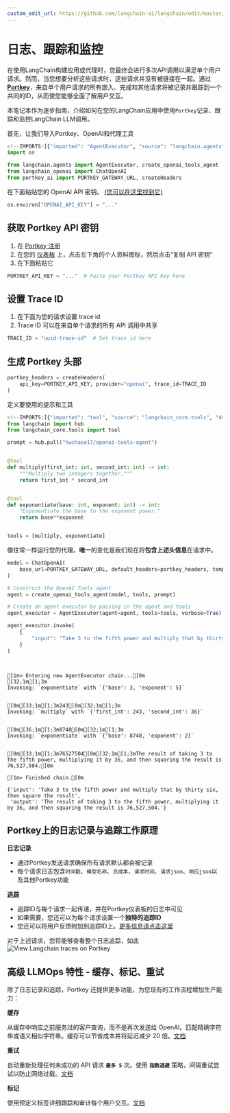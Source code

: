 ```yaml
---
custom_edit_url: https://github.com/langchain-ai/langchain/edit/master/docs/docs/integrations/providers/portkey/logging_tracing_portkey.ipynb
---
```

# 日志、跟踪和监控

在使用LangChain构建应用或代理时，您最终会进行多次API调用以满足单个用户请求。然而，当您想要分析这些请求时，这些请求并没有被链接在一起。通过[**Portkey**](/docs/integrations/providers/portkey/)，来自单个用户请求的所有嵌入、完成和其他请求将被记录并跟踪到一个共同的ID，从而使您能够全面了解用户交互。

本笔记本作为逐步指南，介绍如何在您的LangChain应用中使用`Portkey`记录、跟踪和监控LangChain LLM调用。

首先，让我们导入Portkey、OpenAI和代理工具


```python
<!--IMPORTS:[{"imported": "AgentExecutor", "source": "langchain.agents", "docs": "https://python.langchain.com/api_reference/langchain/agents/langchain.agents.agent.AgentExecutor.html", "title": "Log, Trace, and Monitor"}, {"imported": "create_openai_tools_agent", "source": "langchain.agents", "docs": "https://python.langchain.com/api_reference/langchain/agents/langchain.agents.openai_tools.base.create_openai_tools_agent.html", "title": "Log, Trace, and Monitor"}, {"imported": "ChatOpenAI", "source": "langchain_openai", "docs": "https://python.langchain.com/api_reference/openai/chat_models/langchain_openai.chat_models.base.ChatOpenAI.html", "title": "Log, Trace, and Monitor"}]-->
import os

from langchain.agents import AgentExecutor, create_openai_tools_agent
from langchain_openai import ChatOpenAI
from portkey_ai import PORTKEY_GATEWAY_URL, createHeaders
```

在下面粘贴您的 OpenAI API 密钥。 [(您可以在这里找到它)](https://platform.openai.com/account/api-keys)


```python
os.environ["OPENAI_API_KEY"] = "..."
```

## 获取 Portkey API 密钥
1. 在 [Portkey 注册](https://app.portkey.ai/signup)
2. 在您的 [仪表板](https://app.portkey.ai/) 上，点击左下角的个人资料图标，然后点击“复制 API 密钥”
3. 在下面粘贴它


```python
PORTKEY_API_KEY = "..."  # Paste your Portkey API Key here
```

## 设置 Trace ID
1. 在下面为您的请求设置 trace id
2. Trace ID 可以在来自单个请求的所有 API 调用中共享


```python
TRACE_ID = "uuid-trace-id"  # Set trace id here
```

## 生成 Portkey 头部


```python
portkey_headers = createHeaders(
    api_key=PORTKEY_API_KEY, provider="openai", trace_id=TRACE_ID
)
```

定义要使用的提示和工具


```python
<!--IMPORTS:[{"imported": "tool", "source": "langchain_core.tools", "docs": "https://python.langchain.com/api_reference/core/tools/langchain_core.tools.convert.tool.html", "title": "Log, Trace, and Monitor"}]-->
from langchain import hub
from langchain_core.tools import tool

prompt = hub.pull("hwchase17/openai-tools-agent")


@tool
def multiply(first_int: int, second_int: int) -> int:
    """Multiply two integers together."""
    return first_int * second_int


@tool
def exponentiate(base: int, exponent: int) -> int:
    "Exponentiate the base to the exponent power."
    return base**exponent


tools = [multiply, exponentiate]
```

像往常一样运行您的代理。**唯一**的变化是我们现在将**包含上述头信息**在请求中。


```python
model = ChatOpenAI(
    base_url=PORTKEY_GATEWAY_URL, default_headers=portkey_headers, temperature=0
)

# Construct the OpenAI Tools agent
agent = create_openai_tools_agent(model, tools, prompt)

# Create an agent executor by passing in the agent and tools
agent_executor = AgentExecutor(agent=agent, tools=tools, verbose=True)

agent_executor.invoke(
    {
        "input": "Take 3 to the fifth power and multiply that by thirty six, then square the result"
    }
)
```
```output


[1m> Entering new AgentExecutor chain...[0m
[32;1m[1;3m
Invoking: `exponentiate` with `{'base': 3, 'exponent': 5}`


[0m[33;1m[1;3m243[0m[32;1m[1;3m
Invoking: `multiply` with `{'first_int': 243, 'second_int': 36}`


[0m[36;1m[1;3m8748[0m[32;1m[1;3m
Invoking: `exponentiate` with `{'base': 8748, 'exponent': 2}`


[0m[33;1m[1;3m76527504[0m[32;1m[1;3mThe result of taking 3 to the fifth power, multiplying it by 36, and then squaring the result is 76,527,504.[0m

[1m> Finished chain.[0m
```


```output
{'input': 'Take 3 to the fifth power and multiply that by thirty six, then square the result',
 'output': 'The result of taking 3 to the fifth power, multiplying it by 36, and then squaring the result is 76,527,504.'}
```


## Portkey上的日志记录与追踪工作原理

**日志记录**
- 通过Portkey发送请求确保所有请求默认都会被记录
- 每个请求日志包含`时间戳`、`模型名称`、`总成本`、`请求时间`、`请求json`、`响应json`以及其他Portkey功能

**[追踪](https://portkey.ai/docs/product/observability-modern-monitoring-for-llms/traces)**
- 追踪ID与每个请求一起传递，并在Portkey仪表板的日志中可见
- 如果需要，您还可以为每个请求设置一个**独特的追踪ID**
- 您还可以将用户反馈附加到追踪ID上。[更多信息请点击这里](https://portkey.ai/docs/product/observability-modern-monitoring-for-llms/feedback)

对于上述请求，您将能够查看整个日志追踪，如此
![View Langchain traces on Portkey](https://assets.portkey.ai/docs/agent_tracing.gif)

## 高级 LLMOps 特性 - 缓存、标记、重试

除了日志记录和追踪，Portkey 还提供更多功能，为您现有的工作流程增加生产能力：

**缓存**

从缓存中响应之前服务过的客户查询，而不是再次发送给 OpenAI。匹配精确字符串或语义相似字符串。缓存可以节省成本并将延迟减少 20 倍。[文档](https://portkey.ai/docs/product/ai-gateway-streamline-llm-integrations/cache-simple-and-semantic)

**重试**

自动重新处理任何未成功的 API 请求 **`最多 5`** 次。使用 **`指数退避`** 策略，间隔重试尝试以防止网络过载。[文档](https://portkey.ai/docs/product/ai-gateway-streamline-llm-integrations)

**标记**

使用预定义标签详细跟踪和审计每个用户交互。[文档](https://portkey.ai/docs/product/observability-modern-monitoring-for-llms/metadata)
